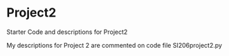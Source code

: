 # Project2
Starter Code and descriptions for Project2

My descriptions for Project 2 are commented on code file SI206project2.py